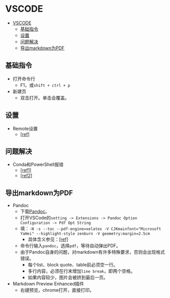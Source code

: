 # VSCODE

- [VSCODE](#vscode)
  - [基础指令](#基础指令)
  - [设置](#设置)
  - [问题解决](#问题解决)
  - [导出markdown为PDF](#导出markdown为pdf)

## 基础指令

- 打开命令行
  - F1，或`shift + ctrl + p`
- 新建页
  - 双击打开。单击会覆盖。

## 设置

- Remote设置
  - [[ref]](https://zhuanlan.zhihu.com/p/64849549)

## 问题解决

- Conda和PowerShell报错
  - [[ref1]](https://blog.csdn.net/chencaw/article/details/89035571)
  - [[ref2]](https://blog.csdn.net/cskywit/article/details/99202520)

## 导出markdown为PDF

- Pandoc
  - 下载[Pandoc](https://github.com/jgm/pandoc/releases)。
  - 打开VSCode的`setting -> Extensions -> Pandoc Option Configuration -> Pdf Opt String`
  - 填：`-N -s --toc --pdf-engine=xelatex -V CJKmainfont="Microsoft YaHei" --highlight-style zenburn -V geometry:margin=2.5cm`
    - 具体含义参见：[[ref]](https://jdhao.github.io/2017/12/10/pandoc-markdown-with-chinese/)
  - 命令行输入`pandoc`，选择`pdf`，等待自动弹出PDF。
  - 由于Pandoc自身的问题，对markdown有许多特殊要求，否则会出现格式错误。
    - 每个list、block quote、table前必须空一行。
    - 多行内容，必须在行末增加`line break`，即两个空格。
    - 如果内容较少，图片会被挤到最后一页。
- Markdown Preview Enhanced插件
  - 右键预览，chrome打开，直接打印。
